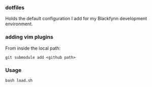 ### dotfiles
Holds the default configuration I add for my Blackfynn development environment.

### adding vim plugins
From inside the local path:
```
git submodule add <github path>
```

### Usage
```
bash load.sh
```
